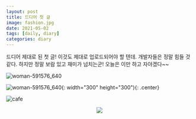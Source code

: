 ```yaml
---
layout: post
title: 드디어 첫 글
image: fashion.jpg
date: 2021-05-02 
tags: [daily, diary]
categories: diary
---
```

드디어 제대로 된 첫 글! 이것도 제대로 업로드되어야 할 텐데. 개발자들은 정말 힘들 것 같다. 하지만 정말 보람 있고 재미가 넘치는군! 오늘은 이만 하고 자야겠다~~ 

![woman-591576_640](https://user-images.githubusercontent.com/68999151/116793440-bc747d80-ab01-11eb-8776-46e3cde08a87.jpg)

![woman-591576_640](https://user-images.githubusercontent.com/68999151/116793440-bc747d80-ab01-11eb-8776-46e3cde08a87.jpg){: width="300" height="300"){: .center}

![cafe](https://user-images.githubusercontent.com/68999151/116793450-c4342200-ab01-11eb-8dfa-6b44e02f7dc2.jpg)

<p align="center">
  <img src="https://images.velog.io/images/roeniss/post/c208ff41-6002-4e24-8d10-9ce5dd2e0ac0/1.jpg"/>
</p> 
